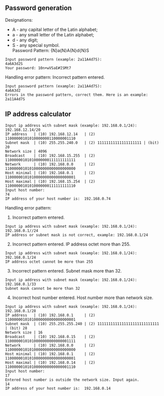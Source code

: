 ## Password generation
Designations:
* A - any capital letter of the Latin alphabet;
* a - any small letter of the Latin alphabet;
* d - any digit;
* S - any special symbol.<br>
Password Pattern:
{N}a{N}A{N}d{N}S
```
Input password pattern (example: 2a11A4d7S):
4a6A3d2S
Your password: 10n+wVSaE#ISMt7
```
Handling error pattern:
Incorrect pattern entered. 
```
Input password pattern (example: 2a11A4d7S):
4a6A3d2
Errors in the password pattern, correct them. Here is an example: 2a11A4d7S
```

## IP address calculator
```
Input ip address with subnet mask (example: 192.168.0.1/24):
192.168.12.14/20
IP address   | (10) 192.168.12.14   | (2) 11000000101010000000110000001110
Subnet mask  | (10) 255.255.240.0   | (2) 11111111111111111111 | (bit) 20
Network size | 4096
Broadcast    | (10) 192.168.15.255  | (2) 11000000101010000000111111111111
Network      | (10) 192.168.0.0     | (2) 11000000101010000000000000000000
Host minimal | (10) 192.168.0.1     | (2) 11000000101010000000000000000001
Host maximal | (10) 192.168.15.254  | (2) 11000000101010000000111111111110
Input host number:
74
IP address of your host number is:  192.168.0.74
```
Handling error pattern:
1) Incorrect pattern entered.
```
Input ip address with subnet mask (example: 192.168.0.1/24):
192.168.0.1//24
IP address or subnet mask is not correct, example: 192.168.0.1/24
```
2) Incorrect pattern entered. IP address octet more than 255.
```
Input ip address with subnet mask (example: 192.168.0.1/24):
392.168.0.1/24
IP address octet cannot be more than 255
```
3) Incorrect pattern entered. Subnet mask more than 32.
```
Input ip address with subnet mask (example: 192.168.0.1/24):
192.168.0.1/33
Subnet mask cannot be more than 32
```
4) Incorrect host number entered. Host number more than network size.
```
Input ip address with subnet mask (example: 192.168.0.1/24):
192.168.0.1/28
IP address   | (10) 192.168.0.1     | (2) 11000000101010000000000000000001
Subnet mask  | (10) 255.255.255.240 | (2) 1111111111111111111111111111 | (bit) 28
Network size | 16
Broadcast    | (10) 192.168.0.15    | (2) 11000000101010000000000000001111
Network      | (10) 192.168.0.0     | (2) 11000000101010000000000000000000
Host minimal | (10) 192.168.0.1     | (2) 11000000101010000000000000000001
Host maximal | (10) 192.168.0.14    | (2) 11000000101010000000000000001110
Input host number:
17
Entered host number is outside the network size. Input again.
14
IP address of your host number is:  192.168.0.14
```
